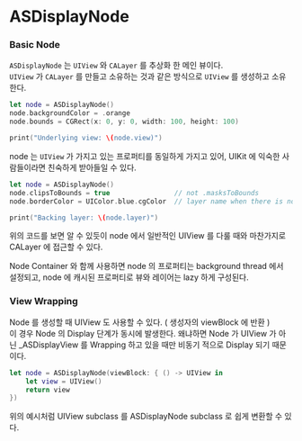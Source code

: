 # ASDisplayNode

### Basic Node

`ASDisplayNode` 는 `UIView` 와 `CALayer` 를 추상화 한 메인 뷰이다.   
`UIView` 가 `CALayer` 를 만들고 소유하는 것과 같은 방식으로 `UIView` 를 생성하고 소유한다.

```swift
let node = ASDisplayNode()
node.backgroundColor = .orange
node.bounds = CGRect(x: 0, y: 0, width: 100, height: 100)

print("Underlying view: \(node.view)")
```

node 는 `UIView` 가 가지고 있는 프로퍼티를 동일하게 가지고 있어, UIKit 에 익숙한 사람들이라면 친숙하게 받아들일 수 있다.

```swift
let node = ASDisplayNode()
node.clipsToBounds = true			     // not .masksToBounds
node.borderColor = UIColor.blue.cgColor  // layer name when there is no UIView equivalent

print("Backing layer: \(node.layer)")
```

위의 코드를 보면 알 수 있듯이 node 에서 일반적인 UIView 를 다룰 때와 마찬가지로 CALayer 에 접근할 수 있다.

Node Container 와 함께 사용하면 node 의 프로퍼티는 background thread 에서 설정되고, node 에 캐시된 프로퍼티로 뷰와 레이어는 lazy 하게 구성된다.



### View Wrapping

Node 를 생성할 때 UIView 도 사용할 수 있다. \( 생성자의 viewBlock 에 반환 \)  
이 경우 Node 의  Display 단계가 동시에 발생한다. 왜냐하면 Node 가 UIView 가 아닌 \_ASDisplayView 를 Wrapping 하고 있을 때만 비동기 적으로 Display 되기 때문이다.

```swift
let node = ASDisplayNode(viewBlock: { () -> UIView in
    let view = UIView()
    return view
})
```

위의 예시처럼 UIView subclass 를 ASDisplayNode subclass 로 쉽게 변환할 수 있다.

